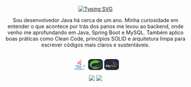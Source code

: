 <p align="center">
  <a href="https://git.io/typing-svg">
    <img src="https://readme-typing-svg.demolab.com?font=Fira+Code&weight=600&size=25&pause=1000&color=94c7b6&random=false&width=435&height=40&lines=Ol%C3%A1%2C+eu+sou+o+Lucas+Cardoso!+%E2%98%95%F0%9F%92%BB%F0%9F%8C%9" alt="Typing SVG">
  </a>
</p>
<div align="center">
  
Sou desenvolvedor Java há cerca de um ano. Minha curiosidade em entender o que acontece por trás dos panos me levou ao backend, onde venho me aprofundando em Java, Spring Boot e MySQL. Também aplico boas práticas como Clean Code, princípios SOLID e arquitetura limpa para escrever códigos mais claros e sustentáveis.

</div>
<div style="display: inline_block" align="center"><br>
  <img align="center" alt="Java" height="30" width="40" src="https://raw.githubusercontent.com/devicons/devicon/master/icons/java/java-original.svg">
  <img align="center" alt="spring" height="30" width="40" src="https://github.com/tandpfun/skill-icons/blob/main/icons/Spring-Dark.svg">
  <img align="center" alt="MySQL" height="30" width="40" src="https://github.com/tandpfun/skill-icons/blob/main/icons/MySQL-Dark.svg">
</div>
<p></p>
<div align="center"> 
  <a href="https://www.instagram.com/__lucasribas/"><img src="https://img.shields.io/badge/-Instagram-%23E4405F?style=for-the-badge&logo=instagram&logoColor=white"></a>
  <a href="https://www.linkedin.com/in/lucasribascardoso/"><img src="https://img.shields.io/badge/-LinkedIn-%230077B5?style=for-the-badge&logo=linkedin&logoColor=white"></a> 
</div>
